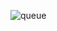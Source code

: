 ![queue](https://github.com/ahmed-faroukk/Problem-Solving-LeetCode/assets/72602749/f2fedef0-da61-484e-89b8-44dd0667a4de)
